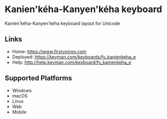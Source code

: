 Kanien'kéha-Kanyen'kéha keyboard
======================

Kanien'kéha-Kanyen'kéha keyboard layout for Unicode

Links
-----

 * Home:     <https://www.firstvoices.com>
 * Deployed: <https://keyman.com/keyboards/fv_kanienkeha_e>
 * Help:     <http://help.keyman.com/keyboard/fv_kanienkeha_e>
 
Supported Platforms
-------------------

 * Windows
 * macOS
 * Linux
 * Web
 * Mobile
